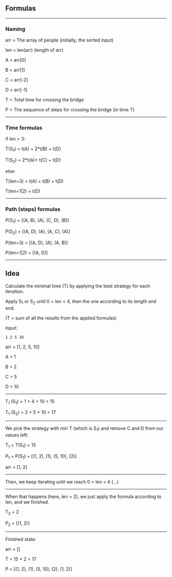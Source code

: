 ## Formulas
---

### Naming

arr = The array of people (initially, the sorted input)

len = len(arr) (length of arr)

A = arr[0]

B = arr[1]

C = arr[-2]

D = arr[-1]

T = Total time for crossing the bridge

P = The sequence of steps for crossing the bridge (in time T)

---

### Time formulas

if len > 3:

T(S<sub>1</sub>) = t(A) + 2*t(B) + t(D)

T(S<sub>2</sub>) = 2*t(A)+ t(C) + t(D)

else:

T(len=3) = t(A) + t(B) + t(D)

T(len=1|2) = t(D)

---

### Path (steps) formulas

P(S<sub>1</sub>) = [(A, B), (A), (C, D), (B)]

P(S<sub>2</sub>) = [(A, D), (A), (A, C), (A)]

P(len=3) = [(A, D), (A), (A, B)]

P(len=1|2) = [(A, D)]

---

## Idea

Calculate the minimal time (T) by applying the best strategy for each iteration.

Apply S<sub>1</sub> or S<sub>2</sub> until 0 < len < 4, then the one according to its length and end.

(T = sum of all the results from the applied formulas)

Input:
```
1 2 5 10
```
arr = [1, 2, 5, 10]

A = 1

B = 2

C = 5

D = 10

---

T<sub>1</sub> (S<sub>1</sub>) = 1 + 4 + 10 = 15

T<sub>1</sub> (S<sub>2</sub>) = 2 + 5 + 10 = 17

---

We pick the strategy with min T (which is S<sub>1</sub>)
and remove C and D from our values left:

T<sub>1</sub> = T(S<sub>1</sub>) = 15

P<sub>1</sub> = P(S<sub>1</sub>) = [(1, 2), (1), (5, 10), (2)]

arr = [1, 2]

---

Then, we keep iterating until we reach 0 < len < 4 (...)

---

When that happens (here, len = 2), we just apply the formula according to len, and we finished.

T<sub>2</sub> = 2

P<sub>2</sub> = [(1, 2)]

---

Finished state:

arr = []

T = 15 + 2 = 17

P = [(1, 2), (1), (5, 10), (2), (1, 2)]